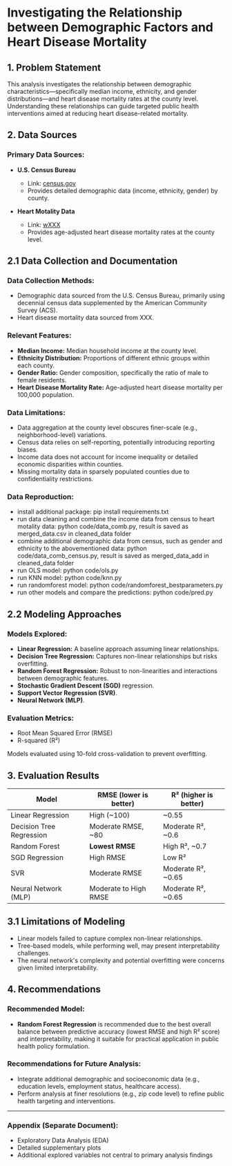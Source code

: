 # Investigating the Relationship between Demographic Factors and Heart Disease Mortality

## 1. Problem Statement

This analysis investigates the relationship between demographic characteristics—specifically median income, ethnicity, and gender distributions—and heart disease mortality rates at the county level. Understanding these relationships can guide targeted public health interventions aimed at reducing heart disease-related mortality.

## 2. Data Sources

### Primary Data Sources:
- **U.S. Census Bureau**
  - Link: [census.gov](https://www.census.gov/)
  - Provides detailed demographic data (income, ethnicity, gender) by county.

- **Heart Motality Data**
  - Link: [wXXX](XXX)
  - Provides age-adjusted heart disease mortality rates at the county level.

## 2.1 Data Collection and Documentation

### Data Collection Methods:
- Demographic data sourced from the U.S. Census Bureau, primarily using decennial census data supplemented by the American Community Survey (ACS).
- Heart disease mortality data sourced from XXX.

### Relevant Features:
- **Median Income:** Median household income at the county level.
- **Ethnicity Distribution:** Proportions of different ethnic groups within each county.
- **Gender Ratio:** Gender composition, specifically the ratio of male to female residents.
- **Heart Disease Mortality Rate:** Age-adjusted heart disease mortality per 100,000 population.

### Data Limitations:
- Data aggregation at the county level obscures finer-scale (e.g., neighborhood-level) variations.
- Census data relies on self-reporting, potentially introducing reporting biases.
- Income data does not account for income inequality or detailed economic disparities within counties.
- Missing mortality data in sparsely populated counties due to confidentiality restrictions.

### Data Reproduction:
- install additional package: pip install requirements.txt
- run data cleaning and combine the income data from census to heart motality data: python code/data_comb.py, result is saved as merged_data.csv in cleaned_data folder
- combine additional demographic data from census, such as gender and ethnicity to the abovementioned data: python code/data_comb_census.py, result is saved as merged_data_add in cleaned_data folder
- run OLS model: python code/ols.py
- run KNN model: python code/knn.py
- run randomforest model: python code/randomforest_bestparameters.py
- run other models and compare the predictions: python code/pred.py

## 2.2 Modeling Approaches

### Models Explored:
- **Linear Regression:** A baseline approach assuming linear relationships.
- **Decision Tree Regression:** Captures non-linear relationships but risks overfitting.
- **Random Forest Regression:** Robust to non-linearities and interactions between demographic features.
- **Stochastic Gradient Descent (SGD)** regression.
- **Support Vector Regression (SVR)**.
- **Neural Network (MLP)**.

### Evaluation Metrics:
- Root Mean Squared Error (RMSE)
- R-squared (R²)

Models evaluated using 10-fold cross-validation to prevent overfitting.

## 3. Evaluation Results

| Model                      | RMSE (lower is better) | R² (higher is better) |
|-----------------------------|-------------------------|-------------------------------|
| Linear Regression             | High (~100)           | ~0.55 |
| Decision Tree Regression     | Moderate RMSE, ~80       | Moderate R², ~0.6            |
| Random Forest                | **Lowest RMSE**          | High R², ~0.7                |
| SGD Regression               | High RMSE                | Low R²                       |
| SVR                          | Moderate RMSE            | Moderate R², ~0.65           |
| Neural Network (MLP)         | Moderate to High RMSE    | Moderate R², ~0.65           |

## 3.1 Limitations of Modeling

- Linear models failed to capture complex non-linear relationships.
- Tree-based models, while performing well, may present interpretability challenges.
- The neural network's complexity and potential overfitting were concerns given limited interpretability.

## 4. Recommendations

### Recommended Model:
- **Random Forest Regression** is recommended due to the best overall balance between predictive accuracy (lowest RMSE and high R² score) and interpretability, making it suitable for practical application in public health policy formulation.

### Recommendations for Future Analysis:
- Integrate additional demographic and socioeconomic data (e.g., education levels, employment status, healthcare access).
- Perform analysis at finer resolutions (e.g., zip code level) to refine public health targeting and interventions.

---

### Appendix (Separate Document):
- Exploratory Data Analysis (EDA)
- Detailed supplementary plots
- Additional explored variables not central to primary analysis findings